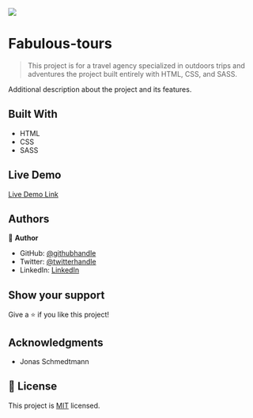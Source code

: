 
![](https://img.shields.io/badge/Fabuloustours-blueviolet)

# Fabulous-tours

> This project is for a travel agency specialized in outdoors trips and adventures the project built entirely  with HTML, CSS, and SASS.

Additional description about the project and its features.

## Built With

- HTML
- CSS
- SASS

## Live Demo

[Live Demo Link](https://fabuloustours.netlify.app/)



## Authors

👤 **Author**

- GitHub: [@githubhandle](https://github.com/Shaher-11)
- Twitter: [@twitterhandle](https://twitter.com/ShaherShamroukh/)
- LinkedIn: [LinkedIn](https://www.linkedin.com/in/shaher-shamroukh/)

## Show your support

Give a ⭐️ if you like this project!

## Acknowledgments

- Jonas Schmedtmann

## 📝 License

This project is [MIT](lic.url) licensed.
